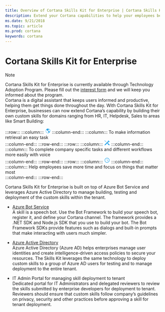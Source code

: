 ```yaml
---  
title: Overview of Cortana Skills Kit for Enterprise | Cortana Skills Kit for Enterprise
description: Extend your Cortana capabilities to help your employees be more productive. 
ms.date: 9/21/2018
ms.topic: article
ms.prod: cortana
keywords: cortana
---  
```


# Cortana Skills Kit for Enterprise  

>[!NOTE]
> Cortana Skills Kit for Enterprise is currently available through Technology Adoption Program. Please fill out the [interest form](http://aka.ms/CortanaForEnterprise) and we will keep you informed about the program.  
Cortana is a digital assistant that keeps users informed and productive, helping them get things done throughout the day. With Cortana Skills Kit for Enterprise, businesses can now extend Cortana’s capability by building their own custom skills for domains ranging from HR, IT, Helpdesk, Sales to areas like Smart Building:  

:::row:::
    :::column:::
        ![globe](../images/blue-globe-20x20.png)
    :::column-end:::
    :::column:::
        To make information retrieval an easy task  
    :::column-end:::
:::row-end:::
:::row:::
    :::column:::
        ![screwdriver and wrench](../images/blue-screwdriver_and_wrench-20x20.png)
    :::column-end:::
    :::column:::
        To complete company specific tasks and different workflows more easily with voice  
    :::column-end:::
:::row-end:::
:::row:::
    :::column:::
        ![clock](../images/blue-clock-20x20.png)
    :::column-end:::
    :::column:::
        Help employees save more time and focus on things that matter most  
    :::column-end:::
:::row-end:::

Cortana Skills Kit for Enterprise is built on top of Azure Bot Service and leverages Azure Active Directory to manage building, testing and deployment of the custom skills within the tenant.  
*   [Azure Bot Service](https://azure.microsoft.com/services/bot-service)  
    A skill is a speech bot. Use the Bot Framework to build your speech bot, register it, and define your Cortana channel. The framework provides a .NET SDK and Node.js SDK that you use to build your bot. The Bot Framework SDKs provide features such as dialogs and built-in prompts that make interacting with users much simpler.  

*   [Azure Active Directory](https://azure.microsoft.com/services/active-directory)  
    Azure Active Directory (Azure AD) helps enterprises manage user identities and create intelligence-driven access policies to secure your resources. The Skills Kit leverages the same technology to deploy custom skills to a group of Azure AD users for testing and to manage deployment to the entire tenant.  

*   IT Admin Portal for managing skill deployment to tenant  
    Dedicated portal for IT Administrators and delegated reviewers to review the skills submitted by enterprise developers for deployment to tenant. Reviewers should ensure that custom skills follow company’s guidelines on privacy, security and other practices before approving a skill for tenant deployment.  
